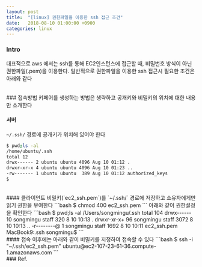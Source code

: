 ```yaml
---
layout: post
title:  "[linux] 권한파일을 이용한 ssh 접근 조건"
date:   2018-08-10 01:00:00 +0900
categories: linux
---
```

### Intro
대표적으로 aws 에서는 ssh를 통해 EC2인스턴스에 접근할 때, 비밀번호 방식이 아닌 권한파일(.pem)을 이용한다. 일반적으로 권한파일을 이용한 ssh 접근시 필요한 조건은 아래와 같다

<br>
### 접속방법
키페어를 생성하는 방법은 생략하고 공개키와 비밀키의 위치에 대한 내용만 소개한다

#### 서버  
`~/.ssh/` 경로에 공개키가 위치해 있어야 한다
```bash
$ pwd;ls -al
/home/ubuntu/.ssh
total 12
drwx------ 2 ubuntu ubuntu 4096 Aug 10 01:12 .
drwxr-xr-x 4 ubuntu ubuntu 4096 Aug 10 01:23 ..
-rw------- 1 ubuntu ubuntu  389 Aug 10 01:12 authorized_keys 
$
```
<br>
#### 클라이언트  
비밀키(`ec2_ssh.pem`)를 `~/.ssh/` 경로에 저장하고 소유자에게만 읽기 권한을 부여한다
```bash
$ chmod 400 ec2_ssh.pem
```
아래와 같이 권한설정을 확인한다
```bash
$ pwd;ls -al
/Users/songmingu/.ssh
total 104
drwx------  10 songmingu  staff    320  8 10 10:13 .
drwxr-xr-x+ 96 songmingu  staff   3072  8 10 10:13 ..
-r--------@  1 songmingu  staff   1692  8 10 10:11 ec2_ssh.pem
MacBook9:.ssh songmingu$
```
<br>
#### 접속  
이후에는 아래와 같이 비밀키를 지정하여 접속할 수 있다
```bash
$ ssh -i "~/.ssh/ec2_ssh.pem" ubuntu@ec2-107-23-61-36.compute-1.amazonaws.com
```

<br>
### Ref.
<https://opentutorials.org/module/432/3742>